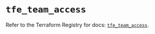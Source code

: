 # `tfe_team_access`

Refer to the Terraform Registry for docs: [`tfe_team_access`](https://registry.terraform.io/providers/hashicorp/tfe/0.68.2/docs/resources/team_access).
